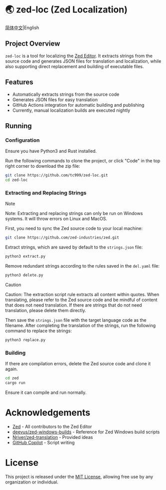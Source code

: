 <!--Translate By GPT-4o-->
# 🌏 zed-loc (Zed Localization)

[简体中文](README.md)|English

## Project Overview

`zed-loc` is a tool for localizing the [Zed Editor](https://github.com/zed-industries/zed). It extracts strings from the source code and generates JSON files for translation and localization, while also supporting direct replacement and building of executable files.

## Features

- Automatically extracts strings from the source code
- Generates JSON files for easy translation
- GitHub Actions integration for automatic building and publishing
- Currently, manual localization builds are executed nightly

## Running
### Configuration
Ensure you have Python3 and Rust installed.

Run the following commands to clone the project, or click "Code" in the top right corner to download the zip file:

```bash
git clone https://github.com/tc999/zed-loc.git
cd zed-loc
```
### Extracting and Replacing Strings

> [!note]
>
> Note: Extracting and replacing strings can only be run on Windows systems. It will throw errors on Linux and MacOS.

First, you need to sync the Zed source code to your local machine:

```bash
git clone https://github.com/zed-industries/zed.git
```

Extract strings, which are saved by default to the `strings.json` file:
```bash
python3 extract.py
```
Remove redundant strings according to the rules saved in the `del.yaml` file:
```bash
python3 delete.py
```

> [!caution]
>
> Caution: The extraction script rule extracts all content within quotes. When translating, please refer to the Zed source code and be mindful of content that does not need translation.
> If there are strings that do not need translation, please delete them directly.

Then save the `strings.json` file with the target language code as the filename. After completing the translation of the strings, run the following command to replace the strings:
```bash
python3 replace.py
```

### Building
If there are compilation errors, delete the Zed source code and clone it again.

```bash
cd zed
cargo run
```

Ensure it can compile and run normally.

# Acknowledgements

- [Zed](https://github.com/zed-industries/zed) - All contributors to the Zed Editor
- [deevus/zed-windows-builds](https://github.com/deevus/zed-windows-builds) - Reference for Zed Windows build scripts
- [Nriver/zed-translation](https://github.com/Nriver/zed-translation) - Provided ideas
- [GitHub Copilot](https://github.com/copilot) - Script writing

# License

This project is released under the [MIT License](LICENSE), allowing free use by any organization or individual.
